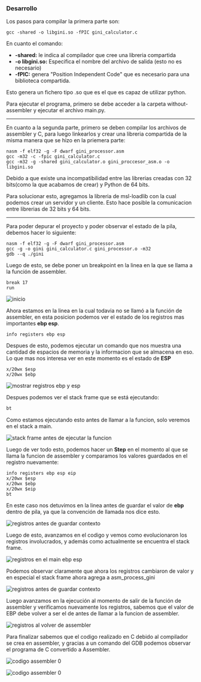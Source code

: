 ### Desarrollo
Los pasos para compilar la primera parte son:
``` 
gcc -shared -o libgini.so -fPIC gini_calculator.c
```
En cuanto el comando:
- **-shared:** le indica al compilador que cree una libreria compartida
- **-o libgini.so:** Especifica el nombre del archivo de salida (esto no es necesario)
- **-fPIC:** genera "Position Independent Code" que es necesario para una biblioteca compartida.

Esto genera un fichero tipo .so que es el que es capaz de utilizar python.

Para ejecutar el programa, primero se debe acceder a la carpeta without-assembler y ejecutar el archivo  main.py.

-------------------------------
En cuanto a la segunda parte, primero se deben compilar los archivos de assembler y C, para luego linkearlos y crear una libreria compartida de la misma manera que se hizo en la priemera parte:

``` 
nasm -f elf32 -g -F dwarf gini_processor.asm
gcc -m32 -c -fpic gini_calculator.c
gcc -m32 -g -shared gini_calculator.o gini_proccesor_asm.o -o libgini.so
```

Debido a que existe una incompatibilidad entre las librerias creadas con 32 bits(como la que acabamos de crear) y Python de 64 bits. 

Para solucionar esto, agregamos la libreria de msl-loadlib con la cual podemos crear un servidor y un cliente. Esto hace posible la comunicacion entre librerias de 32 bits y 64 bits.

------------------------
Para poder depurar el proyecto y poder observar el estado de la pila, debemos hacer lo siguiente:

``` 
nasm -f elf32 -g -F dwarf gini_processor.asm
gcc -g -o gini gini_calculator.c gini_processor.o -m32
gdb --q ./gini
```

Luego de esto, se debe poner un breakpoint en la linea en la que se llama a la función de assembler.

``` 
break 17
run 
```
![inicio](images/00.png)

Ahora estamos en la linea en la cual todavia no se llamó a la función de assembler, en esta posicion podemos ver el estado de los registros mas importantes **ebp esp**. 

``` 
info registers ebp esp
```

Despues de esto, podemos ejecutar un comando que nos muestra una cantidad de espacios de memoria y la informacion que se almacena en eso. Lo que mas nos interesa ver en este momento es el estado de **ESP**

``` 
x/20wx $esp
x/20wx $ebp
```

![mostrar registros ebp y esp](images/01.png)

Despues podemos ver el stack frame que se está ejecutando:

``` bash
bt
```
Como estamos ejecutando esto antes de llamar a la funcion, solo veremos en el stack a main.

![stack frame antes de ejecutar la funcion](images/02.png)


Luego de ver todo esto, podemos hacer un **Step** en el momento al que se llama la funcion de assembler y comparamos los valores guardados en el registro nuevamente:

``` 
info registers ebp esp eip
x/20wx $esp
x/20wx $ebp
x/20wx $eip
bt
```

En este caso nos detuvimos en la linea antes de guardar el valor de **ebp** dentro de pila, ya que la convención de llamada nos dice esto.

![registros antes de guardar contexto](images/03.png)

Luego de esto, avanzamos en el codigo y vemos como evolucionaron los registros involucrados, y además como actualmente se encuentra el stack frame.

![registros en el main ebp esp](images/06.png)

Podemos observar claramente que ahora los registros cambiaron de valor y en especial el stack frame ahora agrega a asm_process_gini

![registros antes de guardar contexto](images/04.png)

Luego avanzamos en la ejecución al momento de salir de la función de assembler y verificamos nuevamente los registros, sabemos que el valor de EBP debe volver a ser el de antes de llamar a la funcion de assembler.

![registros al volver de assembler](images/05.png)

Para finalizar sabemos que el codigo realizado en C debido al compilador se crea en assembler, y gracias a un comando del GDB podemos observar el programa de C convertido a Assembler.

![codigo assembler 0](images/07.png)

![codigo assembler 0](images/08.png)

